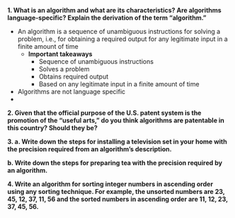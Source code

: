 **1. What is an algorithm and what are its characteristics? Are algorithms language-specific? Explain the derivation of the term “algorithm.”**

- An algorithm is a sequence of unambiguous instructions for solving a problem, i.e., for obtaining a required output for any legitimate input in a finite amount of time
  - **Important takeaways**
    - Sequence of unambiguous instructions
    - Solves a problem
    - Obtains required output
    - Based on any legitimate input in a finite amount of time
- Algorithms are not language specific
- 

**2. Given that the official purpose of the U.S. patent system is the promotion of the “useful arts,” do you think algorithms are patentable in this country? Should they be?**

**3. a. Write down the steps for installing a television set in your home with the precision required from an algorithm’s description.**

**b. Write down the steps for preparing tea with the precision required by an algorithm.**

**4. Write an algorithm for sorting integer numbers in ascending order using any sorting technique. For example, the unsorted numbers are 23, 45, 12, 37, 11, 56 and the sorted numbers in ascending order are 11, 12, 23, 37, 45, 56.**